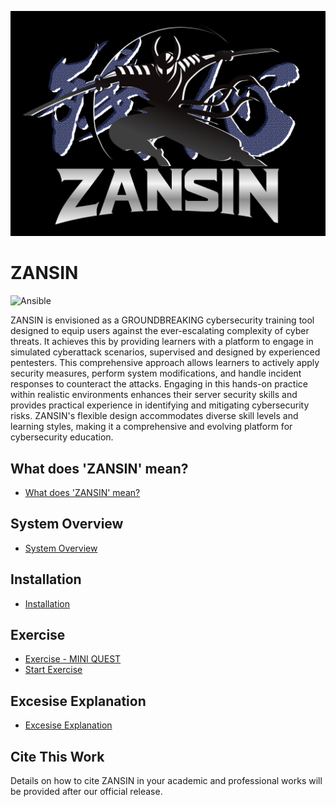 ![ZANSIN](./images/ZANSIN_LOGO.png)

ZANSIN
=================

![Ansible](https://img.shields.io/badge/-Ansible-EE0000.svg?logo=ansible&style=flat")

ZANSIN is envisioned as a GROUNDBREAKING cybersecurity training tool designed to equip users against the ever-escalating complexity of cyber threats. It achieves this by providing learners with a platform to engage in simulated cyberattack scenarios, supervised and designed by experienced pentesters.
This comprehensive approach allows learners to actively apply security measures, perform system modifications, and handle incident responses to counteract the attacks. Engaging in this hands-on practice within realistic environments enhances their server security skills and provides practical experience in identifying and mitigating cybersecurity risks. ZANSIN's flexible design accommodates diverse skill levels and learning styles, making it a comprehensive and evolving platform for cybersecurity education.

## What does 'ZANSIN' mean?

- [What does 'ZANSIN' mean?](./documents/ZANSIN.md)

## System Overview

- [System Overview](./documents/SystemOverview.md)

## Installation

- [Installation](./documents/Installation.md)

## Exercise

- [Exercise - MINI QUEST](./documents/MINIQUEST.md)
- [Start Exercise](./documents/Usage.md)

## Excesise Explanation

- [Excesise Explanation](./documents/ExcesiseExplanation.md)

## Cite This Work

Details on how to cite ZANSIN in your academic and professional works will be provided after our official release.
